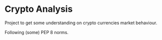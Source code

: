 # Crypto Analysis

Project to get some understanding on crypto currencies market behaviour.

Following (some) PEP 8 norms. 